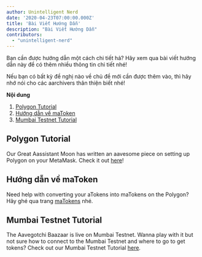 ```yaml
---
author: Unintelligent Nerd
date: '2020-04-23T07:00:00.000Z'
title: 'Bài Viết Hướng Dẫn'
description: "Bài Viết Hướng Dẫn"
contributors:
  - "unintelligent-nerd"
---
```


Bạn cần được hướng dẫn một cách chi tiết hả? Hãy xem qua bài viết hướng dẫn này để có thêm nhiều thông tin chi tiết nhé!

Nếu bạn có bất kỳ đề nghị nào về chủ đề mới cần được thêm vào, thì hãy nhớ nói cho các aarchivers thân thiện biết nhé!

<div class="contentsBox">

**Nội dung**

<ol>
<li><a href=#polygon-tutorial>Polygon Tutorial</a></li>
<li><a href=#matokens-tutorial>Hướng dẫn về maToken</a></li>
<li><a href=#mumbai-testnet-tutorial>Mumbai Testnet Tutorial</a></li>
</ol>

</div>

## Polygon Tutorial
Our Great Aassistant Moon has written an aavesome piece on setting up Polygon on your MetaMask. Check it out [here](/polygon)!

## Hướng dẫn về maToken
Need help with converting your aTokens into maTokens on the Polygon? Hãy ghé qua trang  [maTokens](/matokens) nhé.

## Mumbai Testnet Tutorial
The Aavegotchi Baazaar is live on Mumbai Testnet. Wanna play with it but not sure how to connect to the Mumbai Testnet and where to go to get tokens? Check out our Mumbai Testnet Tutorial [here](/mumbai-testnet).